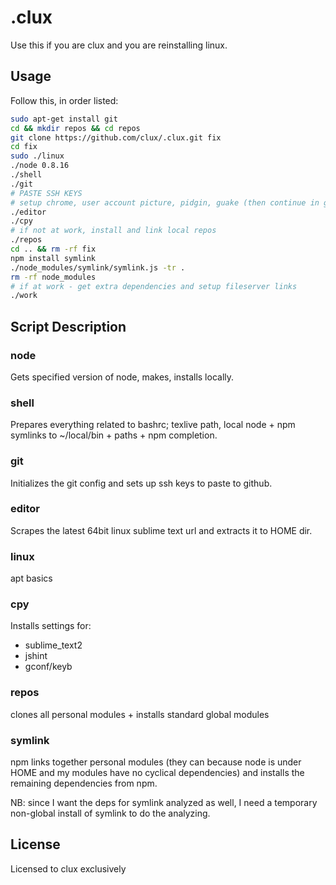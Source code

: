 # .clux
Use this if you are clux and you are reinstalling linux.

## Usage
Follow this, in order listed:

```bash
sudo apt-get install git
cd && mkdir repos && cd repos
git clone https://github.com/clux/.clux.git fix
cd fix
sudo ./linux
./node 0.8.16
./shell
./git
# PASTE SSH KEYS
# setup chrome, user account picture, pidgin, guake (then continue in guake)
./editor
./cpy
# if not at work, install and link local repos
./repos
cd .. && rm -rf fix
npm install symlink
./node_modules/symlink/symlink.js -tr .
rm -rf node_modules
# if at work - get extra dependencies and setup fileserver links
./work
```

## Script Description
### node
Gets specified version of node, makes, installs locally.

### shell
Prepares everything related to bashrc; texlive path, local node + npm symlinks to ~/local/bin + paths + npm completion.

### git
Initializes the git config and sets up ssh keys to paste to github.

### editor
Scrapes the latest 64bit linux sublime text url and extracts it to HOME dir.

### linux
apt basics

### cpy
Installs settings for:

- sublime_text2
- jshint
- gconf/keyb

### repos
clones all personal modules + installs standard global modules

### symlink
npm links together personal modules (they can because node is under HOME and my modules have no cyclical dependencies) and installs the remaining dependencies from npm.

NB: since I want the deps for symlink analyzed as well, I need a temporary non-global install of symlink to do the analyzing.

## License
Licensed to clux exclusively
